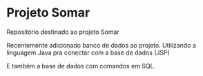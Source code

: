 # Projeto Somar

Repositório destinado ao projeto Somar

Recentemente adicionado banco de dados ao projeto. Utilizando a linguagem Java pra conectar com a base de dados (JSP)

E também a base de dados com comandos em SQL.


